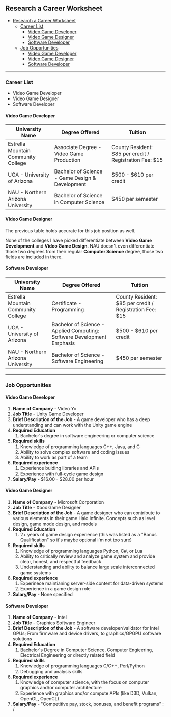 ## Research a Career Worksheet

- [Research a Career Worksheet](#research-a-career-worksheet)
  - [Career List](#career-list)
    - [Video Game Developer](#video-game-developer)
    - [Video Game Designer](#video-game-designer)
    - [Software Developer](#software-developer)
  - [Job Opportunities](#job-opportunities)
    - [Video Game Developer](#video-game-developer-1)
    - [Video Game Designer](#video-game-designer-1)
    - [Software Developer](#software-developer-1)

------------

### Career List
- Video Game Developer
- Video Game Designer
- Software Developer


#### Video Game Developer
University Name  | Degree Offered | Tuition
------------- | ------------- | -------------
Estrella Mountain Community College | Associate Degree - Video Game Production | County Resident: $85 per credit / Registration Fee: $15
UOA - University of Arizona | Bachelor of Science - Game Design & Development | $500 - $610 per credit
NAU - Northern Arizona University | Bachelor of Science in Computer Science | $450 per semester


#### Video Game Designer
The previous table holds accurate for this job position as well.

None of the colleges I have picked differentiate between **Video Game Development** and **Video Game Design**. NAU doesn't even differentiate those two degrees from their regular **Computer Science** degree, those two fields are included in there.


#### Software Developer
University Name  | Degree Offered | Tuition
------------- | ------------- | -------------
Estrella Mountain Community College | Certificate - Programming | County Resident: $85 per credit / Registration Fee: $15
UOA - University of Arizona | Bachelor of Science - Applied Computing: Software Development Emphasis | $500 - $610 per credit
NAU - Northern Arizona University | Bachelor of Science - Software Engineering | $450 per semester

------------

### Job Opportunities
#### Video Game Developer

1. **Name of Company** - Video Yo
2. **Job Title** - Unity Game Developer
3. **Brief Description of the Job** - A game developer who has a deep understanding and can work with the Unity game engine
4. **Required Education**
   1. Bachelor's degree in software engineering or computer science
5. **Required skills**
   1. Knowledge of programming languages C++, Java, and C
   2. Ability to solve complex software and coding issues
   3. Ability to work as part of a team
6. **Required experience**
   1. Experience bulding libraries and APIs
   2. Experience with full-cycle game design
7. **Salary/Pay** - $16.00 - $28.00 per hour


#### Video Game Designer
1. **Name of Company** - Microsoft Corporation
2. **Job Title** - Xbox Game Designer
3. **Brief Description of the Job** - A game designer who can contribute to various elements in their game Halo Infinite. Concepts such as level design, game mode design, and models
4. **Required Education**
   1. 2+ years of game design experience (this was listed as a "Bonus Qualification" so it's maybe optional i'm not too sure)
5. **Required skills**
   1. Knowledge of programming languages Python, C#, or Lua
   2. Ability to critically review and analyze game system and provide clear, honest, and respectful feedback
   3. Understanding and ability to balance large scale interconnected game systems
6. **Required experience**
   1. Experinece maintianing server-side content for data-driven systems
   2. Experience in a game design role
7. **Salary/Pay** - None specified

#### Software Developer
1. **Name of Company** - Intel
2. **Job Title** - Graphics Software Engineer
3. **Brief Description of the Job** - A software developer/validator for Intel GPUs; From firmware and device drivers, to graphics/GPGPU software solutions
4. **Required Education**
   1. Bachelor's Degree in Computer Science, Computer Engieering, Electrical Engineering or directly related field
5. **Required skills**
   1. Knowledge of programming languages C/C++, Perl/Python
   2. Debugging and analysis skills
6. **Required experience**
   1. Knowledge of computer science, with the focus on computer graphics and/or computer architecture
   2. Experience with graphics and/or compute APIs (like D3D, Vulkan, OpenGL, OpenCL)
7. **Salary/Pay** - "Competitive pay, stock, bonuses, and benefit programs" : /